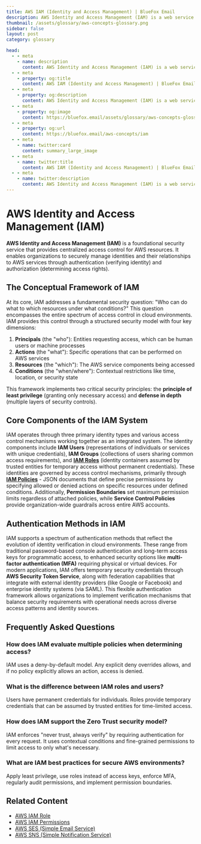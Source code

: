 ```yaml
---
title: AWS IAM (Identity and Access Management) | BlueFox Email
description: AWS Identity and Access Management (IAM) is a web service that provides centralized control over authentication and authorization for AWS resources.
thumbnail: /assets/glossary/aws-concepts-glossary.png
sidebar: false
layout: post
category: glossary

head:
  - - meta
    - name: description
      content: AWS Identity and Access Management (IAM) is a web service that provides centralized control over authentication and authorization for AWS resources.
  - - meta
    - property: og:title
      content: AWS IAM (Identity and Access Management) | BlueFox Email
  - - meta
    - property: og:description
      content: AWS Identity and Access Management (IAM) is a web service that provides centralized control over authentication and authorization for AWS resources.
  - - meta
    - property: og:image
      content: https://bluefox.email/assets/glossary/aws-concepts-glossary.png
  - - meta
    - property: og:url
      content: https://bluefox.email/aws-concepts/iam
  - - meta
    - name: twitter:card
      content: summary_large_image
  - - meta
    - name: twitter:title
      content: AWS IAM (Identity and Access Management) | BlueFox Email
  - - meta
    - name: twitter:description
      content: AWS Identity and Access Management (IAM) is a web service that provides centralized control over authentication and authorization for AWS resources.
---
```

<GlossaryNavigation/>

# AWS Identity and Access Management (IAM)

**AWS Identity and Access Management (IAM)** is a foundational security service that provides centralized access control for AWS resources. It enables organizations to securely manage identities and their relationships to AWS services through authentication (verifying identity) and authorization (determining access rights).

## The Conceptual Framework of IAM

At its core, IAM addresses a fundamental security question: "Who can do what to which resources under what conditions?" This question encompasses the entire spectrum of access control in cloud environments. IAM provides this control through a structured security model with four key dimensions:

1. **Principals** (the "who"): Entities requesting access, which can be human users or machine processes
2. **Actions** (the "what"): Specific operations that can be performed on AWS services
3. **Resources** (the "which"): The AWS service components being accessed
4. **Conditions** (the "when/where"): Contextual restrictions like time, location, or security state

This framework implements two critical security principles: the **principle of least privilege** (granting only necessary access) and **defense in depth** (multiple layers of security controls).

## Core Components of the IAM System

IAM operates through three primary identity types and various access control mechanisms working together as an integrated system. The identity components include **IAM Users** (representations of individuals or services with unique credentials), **IAM Groups** (collections of users sharing common access requirements), and **[IAM Roles](/aws-concepts/iam-role)** (identity containers assumed by trusted entities for temporary access without permanent credentials). These identities are governed by access control mechanisms, primarily through **[IAM Policies](/aws-concepts/iam-permissions)** - JSON documents that define precise permissions by specifying allowed or denied actions on specific resources under defined conditions. Additionally, **Permission Boundaries** set maximum permission limits regardless of attached policies, while **Service Control Policies** provide organization-wide guardrails across entire AWS accounts.

## Authentication Methods in IAM

IAM supports a spectrum of authentication methods that reflect the evolution of identity verification in cloud environments. These range from traditional password-based console authentication and long-term access keys for programmatic access, to enhanced security options like **multi-factor authentication (MFA)** requiring physical or virtual devices. For modern applications, IAM offers temporary security credentials through **AWS Security Token Service**, along with federation capabilities that integrate with external identity providers (like Google or Facebook) and enterprise identity systems (via SAML). This flexible authentication framework allows organizations to implement verification mechanisms that balance security requirements with operational needs across diverse access patterns and identity sources.

## Frequently Asked Questions

### How does IAM evaluate multiple policies when determining access?
IAM uses a deny-by-default model. Any explicit deny overrides allows, and if no policy explicitly allows an action, access is denied.

### What is the difference between IAM roles and users?
Users have permanent credentials for individuals. Roles provide temporary credentials that can be assumed by trusted entities for time-limited access.

### How does IAM support the Zero Trust security model?
IAM enforces "never trust, always verify" by requiring authentication for every request. It uses contextual conditions and fine-grained permissions to limit access to only what's necessary.

### What are IAM best practices for secure AWS environments?
Apply least privilege, use roles instead of access keys, enforce MFA, regularly audit permissions, and implement permission boundaries.

## Related Content

- [AWS IAM Role](/aws-concepts/iam-role)
- [AWS IAM Permissions](/aws-concepts/iam-permissions)
- [AWS SES (Simple Email Service)](/aws-concepts/ses)
- [AWS SNS (Simple Notification Service)](/aws-concepts/sns)

<GlossaryCTA />

